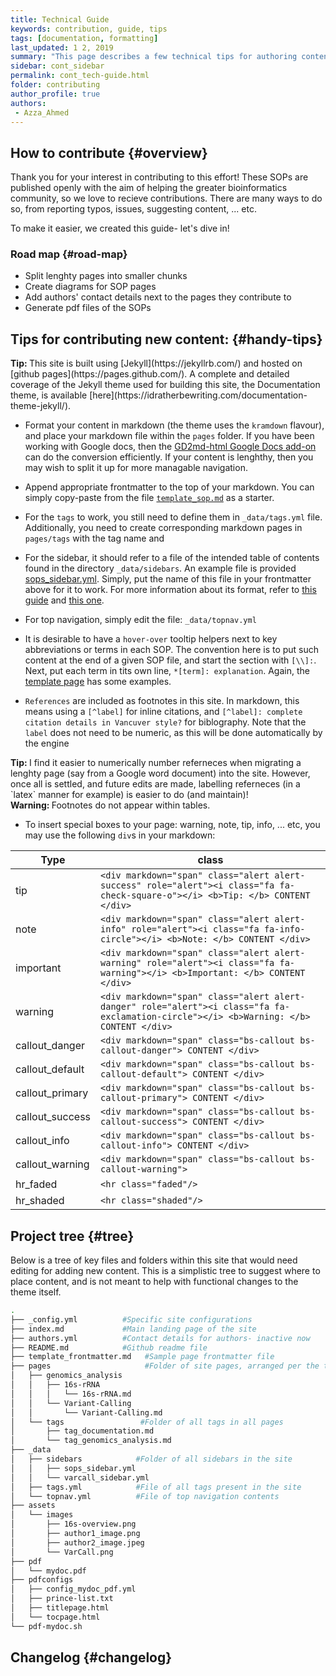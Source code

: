 ```yaml
---
title: Technical Guide 
keywords: contribution, guide, tips 
tags: [documentation, formatting]
last_updated: 1 2, 2019
summary: "This page describes a few technical tips for authoring content on this site" 
sidebar: cont_sidebar
permalink: cont_tech-guide.html  
folder: contributing
author_profile: true
authors:
 - Azza_Ahmed 
---
```


## How to contribute {#overview}

Thank you for your interest in contributing to this effort! These SOPs are published openly with the aim of helping the greater bioinformatics community, so we love to recieve contributions. There are many ways to do so, from reporting typos, issues, suggesting content, ... etc.

 To make it easier, we created this guide- let's dive in!

### Road map {#road-map}

- Split lenghty pages into smaller chunks
- Create diagrams for SOP pages
- Add authors' contact details next to the pages they contribute to
- Generate pdf files of the SOPs

## Tips for contributing new content: {#handy-tips}

<div markdown="span" class="alert alert-success" role="alert"><i class="fa fa-check-square-o"></i> <b>Tip: </b> This site is built using [Jekyll](https://jekyllrb.com/) and hosted on [github pages](https://pages.github.com/). A complete and detailed coverage of the Jekyll theme used for building this site, the Documentation theme, is available [here](https://idratherbewriting.com/documentation-theme-jekyll/). </div>

- Format your content in markdown (the theme uses the `kramdown` flavour), and place your markdown file within the `pages` folder. If you have been working with Google docs, then the [GD2md-html Google Docs add-on](https://github.com/evbacher/gd2md-html/wiki) can do the conversion efficiently. If your content is lenghthy, then you may wish to split it up for more managable navigation.

- Append appropriate frontmatter to the top of your markdown. You can simply copy-paste from the file [`template_sop.md`](https://github.com/h3abionet/H3ABionet-SOPs/blob/master/template_sop.md) as a starter.

- For the `tags` to work, you still need to define them in `_data/tags.yml` file. Additionally, you need to create corresponding markdown pages in `pages/tags` with the tag name and 

- For the sidebar, it should refer to a file of the intended table of contents found in the directory `_data/sidebars`.  An example file is provided [sops_sidebar.yml](https://github.com/h3abionet/H3ABionet-SOPs/blob/master/_data/sidebars/sops_sidebar.yml). Simply, put the name of this file in your frontmatter above for it to work. For more information about its format, refer to [this guide](https://idratherbewriting.com/documentation-theme-jekyll/#configure-the-sidebar) and [this one](https://idratherbewriting.com/documentation-theme-jekyll/#sidebar-syntax).

- For top navigation, simply edit the file: `_data/topnav.yml`

- It is desirable to have a `hover-over` tooltip helpers next to key abbreviations or terms in each SOP. The convention here is to put such content at the end of a given SOP file, and start the section with `[\\]:`. Next, put each term in tits own line, `*[term]: explanation`. Again, the [template page](https://github.com/h3abionet/H3ABionet-SOPs/blob/master/template_sop.md) has some examples.

- `References` are included as footnotes in this site. In markdown, this means using a `[^label]` for inline citations, and `[^label]: complete citation details in Vancuver style?` for biblography. Note that the `label` does not need to be numeric, as this will be done automatically by the engine

<div markdown="span" class="alert alert-success" role="alert"><i class="fa fa-check-square-o"></i> <b>Tip: </b> I find it easier to numerically number referneces when migrating a lenghty page (say from a Google word document) into the site. However, once all is settled, and future edits are made, labelling referneces (in a `latex` manner for example) is easier to do (and maintain)! </div>

<div markdown="span" class="alert alert-danger" role="alert"><i class="fa fa-exclamation-circle"></i> <b>Warning: </b> Footnotes do not appear within tables. </div>

- To insert special boxes to your page: warning, note, tip, info, ... etc, you may use the following `div`s in your markdown:

|**Type**         | **class** |
| --------------- | -----------
| tip             | `<div markdown="span" class="alert alert-success" role="alert"><i class="fa fa-check-square-o"></i> <b>Tip: </b> CONTENT </div>`
| note            | `<div markdown="span" class="alert alert-info" role="alert"><i class="fa fa-info-circle"></i> <b>Note: </b> CONTENT </div>`
| important       | `<div markdown="span" class="alert alert-warning" role="alert"><i class="fa fa-warning"></i> <b>Important: </b> CONTENT </div>`
| warning         | `<div markdown="span" class="alert alert-danger" role="alert"><i class="fa fa-exclamation-circle"></i> <b>Warning: </b> CONTENT </div>`
| callout_danger  | `<div markdown="span" class="bs-callout bs-callout-danger"> CONTENT </div>`
| callout_default | `<div markdown="span" class="bs-callout bs-callout-default"> CONTENT </div>`
| callout_primary | `<div markdown="span" class="bs-callout bs-callout-primary"> CONTENT </div>`
| callout_success | `<div markdown="span" class="bs-callout bs-callout-success"> CONTENT </div>`
| callout_info    | `<div markdown="span" class="bs-callout bs-callout-info"> CONTENT </div>`
| callout_warning | `<div markdown="span" class="bs-callout bs-callout-warning">`
| hr_faded        | `<hr class="faded"/>`
| hr_shaded       | `<hr class="shaded"/>`

## Project tree {#tree} 

Below is a tree of key files and folders within this site that would need editing for adding new content. This is a simplistic tree to suggest where to place content, and is not meant to help with functional changes to the theme itself.

``` bash
.
├── _config.yml          #Specific site configurations
├── index.md             #Main landing page of the site
├── authors.yml          #Contact details for authors- inactive now
├── README.md            #Github readme file
├── template_frontmatter.md   #Sample page frontmatter file
├── pages                     #Folder of site pages, arranged per the top navigation bar categories
│   ├── genomics_analysis
│   │   ├── 16s-rRNA
│   │   │   └── 16s-rRNA.md
│   │   └── Variant-Calling
│   │       └── Variant-Calling.md
│   └── tags                 #Folder of all tags in all pages
│       ├── tag_documentation.md
│       └── tag_genomics_analysis.md
├── _data
│   ├── sidebars            #Folder of all sidebars in the site
│   │   ├── sops_sidebar.yml
│   │   └── varcall_sidebar.yml
│   ├── tags.yml            #File of all tags present in the site
│   └── topnav.yml          #File of top navigation contents
├── assets
│   └── images
│       ├── 16s-overview.png
│       ├── author1_image.png
│       ├── author2_image.jpeg
│       └── VarCall.png
├── pdf
│   └── mydoc.pdf
├── pdfconfigs
│   ├── config_mydoc_pdf.yml
│   ├── prince-list.txt
│   ├── titlepage.html
│   └── tocpage.html
└── pdf-mydoc.sh 
```

## Changelog {#changelog}
